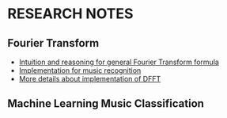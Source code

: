 # **RESEARCH NOTES**

## **Fourier Transform**
* [Intuition and reasoning for general Fourier Transform formula](https://www.youtube.com/watch?v=spUNpyF58BY)
* [Implementation for music recognition](https://www.toptal.com/algorithms/shazam-it-music-processing-fingerprinting-and-recognition)
* [More details about implementation of DFFT](https://jakevdp.github.io/blog/2013/08/28/understanding-the-fft/)

## **Machine Learning Music Classification**